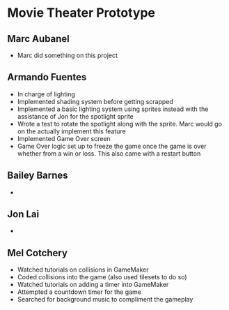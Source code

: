 # Movie Theater Prototype

## Marc Aubanel
* Marc did something on this project


## Armando Fuentes

* In charge of lighting
* Implemented shading system before getting scrapped
* Implemented a basic lighting system using sprites instead with the assistance of Jon for the spotlight sprite
* Wrote a test to rotate the spotlight along with the sprite. Marc would go on the actually implement this feature
* Implemented Game Over screen
* Game Over logic set up to freeze the game once the game is over whether from a win or loss. This also came with a restart button

## Bailey Barnes 

*

## Jon Lai

* 

## Mel Cotchery

* Watched tutorials on collisions in GameMaker
* Coded collisions into the game (also used tilesets to do so) 
* Watched tutorials on adding a timer into GameMaker 
* Attempted a countdown timer for the game 
* Searched for background music to compliment the gameplay
